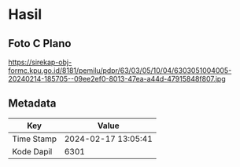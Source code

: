 # Hasil

## Foto C Plano

https://sirekap-obj-formc.kpu.go.id/8181/pemilu/pdpr/63/03/05/10/04/6303051004005-20240214-185705--09ee2ef0-8013-47ea-a44d-47915848f807.jpg


## Metadata

| Key        | Value               |
| ---------- | ------------------- |
| Time Stamp | 2024-02-17 13:05:41 |
| Kode Dapil | 6301                |



